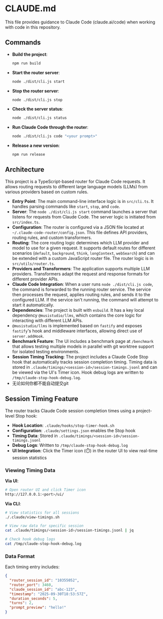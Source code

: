 # CLAUDE.md

This file provides guidance to Claude Code (claude.ai/code) when working with code in this repository.

## Commands

-   **Build the project**:
    ```bash
    npm run build
    ```
-   **Start the router server**:
    ```bash
    node ./dist/cli.js start
    ```
-   **Stop the router server**:
    ```bash
    node ./dist/cli.js stop
    ```
-   **Check the server status**:
    ```bash
    node ./dist/cli.js status
    ```
-   **Run Claude Code through the router**:
    ```bash
    node ./dist/cli.js code "<your prompt>"
    ```
-   **Release a new version**:
    ```bash
    npm run release
    ```

## Architecture

This project is a TypeScript-based router for Claude Code requests. It allows routing requests to different large language models (LLMs) from various providers based on custom rules.

-   **Entry Point**: The main command-line interface logic is in `src/cli.ts`. It handles parsing commands like `start`, `stop`, and `code`.
-   **Server**: The `node ./dist/cli.js start` command launches a server that listens for requests from Claude Code. The server logic is initiated from `src/index.ts`.
-   **Configuration**: The router is configured via a JSON file located at `~/.claude-code-router/config.json`. This file defines API providers, routing rules, and custom transformers.
-   **Routing**: The core routing logic determines which LLM provider and model to use for a given request. It supports default routes for different scenarios (`default`, `background`, `think`, `longContext`, `webSearch`) and can be extended with a custom JavaScript router file. The router logic is in `src/utils/router.ts`.
-   **Providers and Transformers**: The application supports multiple LLM providers. Transformers adapt the request and response formats for different provider APIs.
-   **Claude Code Integration**: When a user runs `node ./dist/cli.js code`, the command is forwarded to the running router service. The service then processes the request, applies routing rules, and sends it to the configured LLM. If the service isn't running, the command will attempt to start it automatically.
-   **Dependencies**: The project is built with `esbuild`. It has a key local dependency `@musistudio/llms`, which contains the core logic for interacting with different LLM APIs.
-   `@musistudio/llms` is implemented based on `fastify` and exposes `fastify`'s hook and middleware interfaces, allowing direct use of `server.addHook`.
-   **Benchmark Feature**: The UI includes a benchmark page at `/benchmark` that allows testing multiple models in parallel with git worktree support for isolated testing environments.
-   **Session Timing Tracking**: The project includes a Claude Code Stop hook that automatically tracks session completion timing. Timing data is stored in `.claude/timings/<session-id>/session-timings.jsonl` and can be viewed via the UI's Timer icon. Hook debug logs are written to `/tmp/claude-stop-hook-debug.log`.
- 无论如何你都不能自动提交git

## Session Timing Feature

The router tracks Claude Code session completion times using a project-level Stop hook:

-   **Hook Location**: `.claude/hooks/stop-timer-hook.sh`
-   **Configuration**: `.claude/settings.json` enables the Stop hook
-   **Timing Data**: Stored in `.claude/timings/<session-id>/session-timings.jsonl`
-   **Debug Logs**: Written to `/tmp/claude-stop-hook-debug.log`
-   **UI Integration**: Click the Timer icon (⏱️) in the router UI to view real-time session statistics

### Viewing Timing Data

**Via UI**:
```bash
# Open router UI and click Timer icon
http://127.0.0.1:<port>/ui/
```

**Via CLI**:
```bash
# View statistics for all sessions
./.claude/view-timings.sh

# View raw data for specific session
cat .claude/timings/<session-id>/session-timings.jsonl | jq

# Check hook debug logs
cat /tmp/claude-stop-hook-debug.log
```

### Data Format

Each timing entry includes:
```json
{
  "router_session_id": "10355052",
  "router_port": 3460,
  "claude_session_id": "abc-123",
  "timestamp": "2025-09-30T18:53:57Z",
  "duration_seconds": 5,
  "turns": 2,
  "prompt_preview": "hello!"
}
```
